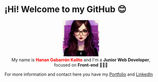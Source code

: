 <h1>¡Hi! Welcome to my GitHub 😊</h1>
<p align="center">
  <img src="avatar_readme_github.jpeg" alt="Hanan Gabarron Avatar" style="height:120px;" />
  <br/>
  My name is <strong style="color:red;">Hanan Gabarrón Kalito</strong> and I'm a <strong>Junior Web Developer</strong>, focused on <strong>Front-end</strong> 👩🏻‍💻
</p>

<p>For more information and contact here you have my <a href="https://portfolio-hanangk.vercel.app">Portfolio</a> and <a href="https://linkedin.com/in/hanangabarron">LinkedIn</a></p>
